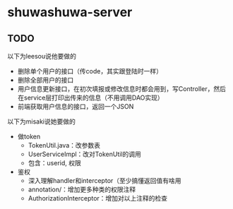 # shuwashuwa-server

## TODO


以下为leesou说他要做的

- 删除单个用户的接口（传code，其实跟登陆时一样）
- 删除全部用户的接口
- 用户信息更新接口，在初次填报或修改信息时都会用到，写Controller，然后在service层打印出传来的信息（不用调用DAO实现）
- 前端获取用户信息的接口，返回一个JSON

以下为misaki说她要做的

- 做token
  - TokenUtil.java：改参数表
  - UserServiceImpl：改对TokenUtil的调用
  - 包含：userid, 权限
- 鉴权
  - 深入理解handler和interceptor（至少搞懂返回值有啥用
  - annotation/：增加更多种类的权限注释
  - AuthorizationInterceptor：增加对以上注释的检查